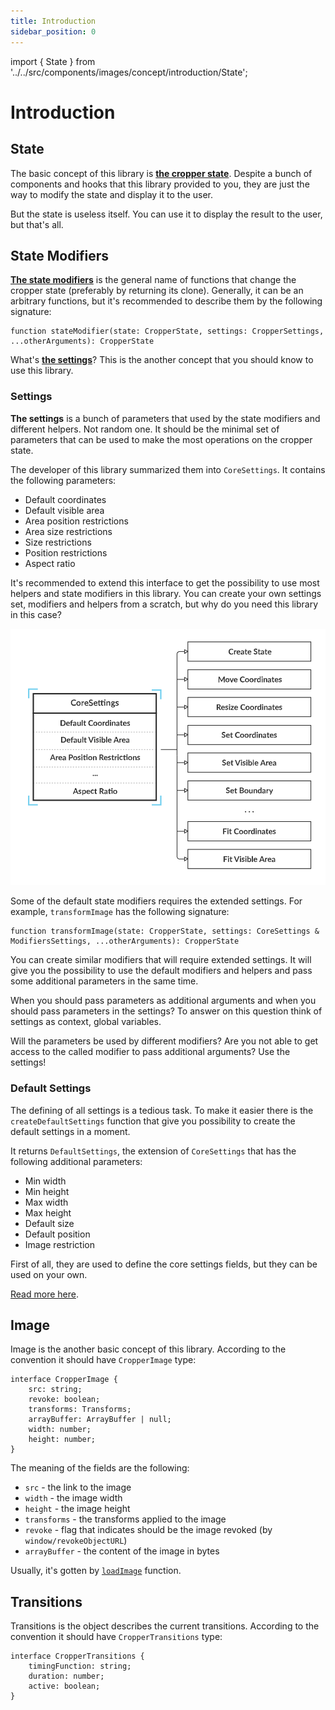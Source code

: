 ```yaml
---
title: Introduction
sidebar_position: 0
---
```


import { State } from '../../src/components/images/concept/introduction/State';

# Introduction

## State

<State/>

 The basic concept of this library is **[the cropper state](/docs/concept/state)**.
Despite a bunch of components and hooks that this library provided to you, they are just the way to modify the state and display it to the user.

But the state is useless itself. You can use it to display the result to the user, but that's all.


## State Modifiers

**[The state modifiers](/docs/concept/modifiers)** is the general name of functions that change the cropper state (preferably by returning its clone).
Generally, it can be an arbitrary functions, but it's recommended to describe them by the following signature:
```tsx
function stateModifier(state: CropperState, settings: CropperSettings, ...otherArguments): CropperState
```

What's **[the settings](/docs/concept/settings)**? This is the another concept that you should know to use this library.

### Settings

**The settings** is a bunch of parameters that used by the state modifiers and different helpers. Not random one.
It should be the minimal set of parameters that can be used to make the most operations on the cropper state.

The developer of this library summarized them into `CoreSettings`. It contains the following parameters:
- Default coordinates
- Default visible area
- Area position restrictions
- Area size restrictions
- Size restrictions
- Position restrictions
- Aspect ratio

It's recommended to extend this interface to get the possibility to use most helpers and state modifiers in this library.
You can create your own settings set, modifiers and helpers from a scratch, but why do you need this library in this case?

![Settings](/img/concept/introduction/settings.svg)

Some of the default state modifiers requires the extended settings. For example, `transformImage` has the following signature:

```tsx
function transformImage(state: CropperState, settings: CoreSettings & ModifiersSettings, ...otherArguments): CropperState
```

You can create similar modifiers that will require extended settings. It will give you the possibility to use the default modifiers and helpers and
pass some additional parameters in the same time.

When you should pass parameters as additional arguments and when you should pass parameters in the settings? To answer on this question think of settings
as context, global variables.

Will the parameters be used by different modifiers? Are you not able to get access to the called modifier to pass additional arguments? Use the settings!


### Default Settings

The defining of all settings is a tedious task. To make it easier there is the `createDefaultSettings` function that give
you possibility to create the default settings in a moment.

It returns `DefaultSettings`, the extension of `CoreSettings` that has the following additional parameters:

- Min width
-	Min height
-	Max width
-	Max height
-	Default size
-	Default position
-	Image restriction

First of all, they are used to define the core settings fields, but they can be used on your own.

[Read more here](/docs/concept/defaults).


## Image

Image is the another basic concept of this library. According to the convention it should have `CropperImage` type:
```tsx
interface CropperImage {
	src: string;
	revoke: boolean;
	transforms: Transforms;
	arrayBuffer: ArrayBuffer | null;
	width: number;
	height: number;
}
```

The meaning of the fields are the following:

- `src` - the link to the image
- `width` - the image width
- `height` - the image height
- `transforms` - the transforms applied to the image
- `revoke` - flag that indicates should be the image revoked (by `window/revokeObjectURL`)
- `arrayBuffer` - the content of the image in bytes


Usually, it's gotten by [`loadImage`](/docs/concept/utils#load-image) function.

## Transitions

Transitions is the object describes the current transitions.
According to the convention it should have `CropperTransitions` type:
```tsx
interface CropperTransitions {
	timingFunction: string;
	duration: number;
	active: boolean;
}
```
